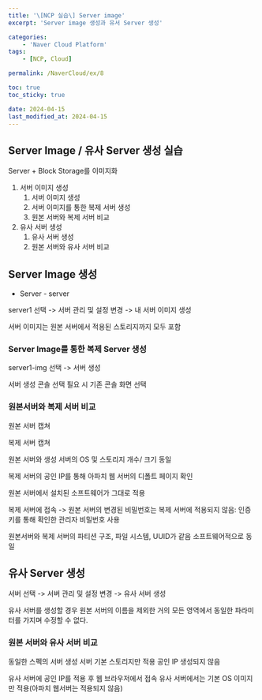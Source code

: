 ```yaml
---
title: '\[NCP 실습\] Server image'
excerpt: 'Server image 생성과 유서 Server 생성'

categories:
    - 'Naver Cloud Platform'
tags:
    - [NCP, Cloud]

permalink: /NaverCloud/ex/8

toc: true
toc_sticky: true

date: 2024-04-15
last_modified_at: 2024-04-15
---
```


## Server Image / 유사 Server 생성 실습

Server + Block Storage를 이미지화

1. 서버 이미지 생성
    1. 서버 이미지 생성
    2. 서버 이미지를 통한 복제 서버 생성
    3. 원본 서버와 복제 서버 비교
2. 유사 서버 생성
    1. 유사 서버 생성
    2. 원본 서버와 유사 서버 비교

## Server Image 생성

-   Server - server

server1 선택 -> 서버 관리 및 설정 변경 -> 내 서버 이미지 생성

서버 이미지는 원본 서버에서 적용된 스토리지까지 모두 포함

### Server Image를 통한 복제 Server 생성

server1-img 선택 -> 서버 생성

서버 생성 콘솔 선택 필요 시 기존 콘솔 화면 선택

### 원본서버와 복제 서버 비교

원본 서버 캡쳐

복제 서버 캡쳐

원본 서버와 생성 서버의 OS 및 스토리지 개수/ 크기 동일

복제 서버의 공인 IP를 통해 아파치 웹 서버의 디폴트 페이지 확인

원본 서버에서 설치된 소프트웨어가 그대로 적용

복제 서버에 접속 -> 원본 서버의 변경된 비밀번호는 복제 서버에 적용되지 않음: 인증키를 통해 확인한 관리자 비밀번호 사용

원본서버와 복제 서버의 파티션 구조, 파일 시스템, UUID가 같음 소프트웨어적으로 동일

## 유사 Server 생성

서버 선택 -> 서버 관리 및 설정 변경 -> 유사 서버 생성

유사 서버를 생성할 경우 원본 서버의 이름을 제외한 거의 모든 영역에서 동일한 파라미터를 가지며 수정할 수 없다.

### 원본 서버와 유사 서버 비교

동일한 스펙의 서버 생성
서버 기본 스토리지만 적용
공인 IP 생성되지 않음

유사 서버에 공인 IP를 적용 후 웹 브라우저에서 접속
유사 서버에서는 기본 OS 이미지만 적용(아파치 웹서버는 적용되지 않음)
